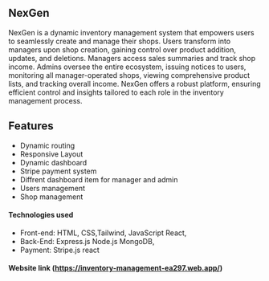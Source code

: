 ## NexGen
NexGen is a dynamic inventory management system that empowers users to seamlessly create and manage their shops. Users transform into managers upon shop creation, gaining control over product addition, updates, and deletions. Managers access sales summaries and track shop income. Admins oversee the entire ecosystem, issuing notices to users, monitoring all manager-operated shops, viewing comprehensive product lists, and tracking overall income. NexGen offers a robust platform, ensuring efficient control and insights tailored to each role in the inventory management process.

## Features

- Dynamic routing
- Responsive Layout
- Dynamic dashboard
- Stripe payment system
- Diffrent dashboard item for manager and admin
- Users management
- Shop management

#### Technologies used
- Front-end: HTML, CSS,Tailwind, JavaScript React,
- Back-End: Express.js Node.js MongoDB,
- Payment: Stripe.js react

#### Website link (https://inventory-management-ea297.web.app/)
